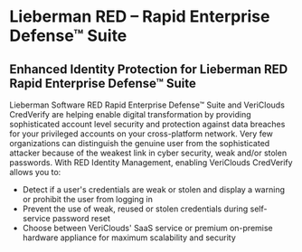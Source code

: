 # Lieberman RED – Rapid Enterprise Defense™ Suite

## Enhanced Identity Protection for Lieberman RED Rapid Enterprise Defense™ Suite

Lieberman Software RED Rapid Enterprise Defense™ Suite and VeriClouds CredVerify are helping enable digital transformation by providing sophisticated account level security and protection against data breaches for your privileged accounts on your cross-platform network. Very few organizations can distinguish the genuine user from the sophisticated attacker because of the weakest link in cyber security, weak and/or stolen passwords. With RED Identity Management, enabling VeriClouds CredVerify allows you to:

* Detect if a user's credentials are weak or stolen and display a warning or prohibit the user from logging in
* Prevent the use of weak, reused or stolen credentials during self-service password reset
* Choose between VeriClouds' SaaS service or premium on-premise hardware appliance for maximum scalability and security
